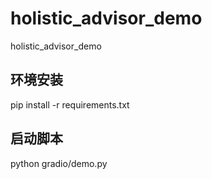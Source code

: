 # holistic_advisor_demo
holistic_advisor_demo

## 环境安装
pip install -r requirements.txt
## 启动脚本
python gradio/demo.py
